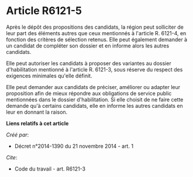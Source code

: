 # Article R6121-5

Après le dépôt des propositions des candidats, la région peut solliciter de leur part des éléments autres que ceux mentionnés
à l'article R. 6121-4, en fonction des critères de sélection retenus. Elle peut également demander à un candidat de compléter
son dossier et en informe alors les autres candidats. 

Elle peut autoriser les candidats à proposer des variantes au dossier d'habilitation mentionné à l'article R. 6121-3, sous
réserve du respect des exigences minimales qu'elle définit. 

Elle peut demander aux candidats de préciser, améliorer ou adapter leur proposition afin de mieux répondre aux obligations de
service public mentionnées dans le dossier d'habilitation. Si elle choisit de ne faire cette demande qu'à certains candidats,
elle en informe les autres candidats en leur en donnant la raison.

**Liens relatifs à cet article**

_Créé par_:

  - Décret n°2014-1390 du 21 novembre 2014 - art. 1

_Cite_:

  - Code du travail - art. R6121-3
